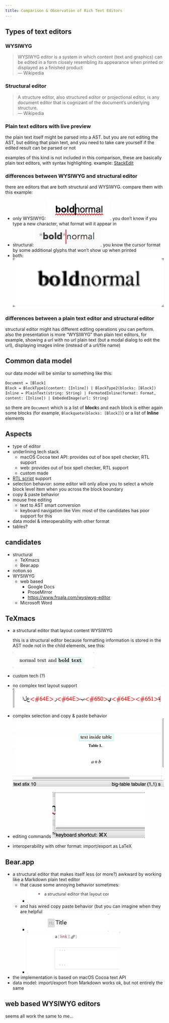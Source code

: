 ```yaml
---
title: Comparison & Observation of Rich Text Editors
---
```


## Types of text editors
### WYSIWYG
> WYSIWYG editor is a system in which content (text and graphics) can be edited in a form closely resembling its appearance when printed or displayed as a finished product  
> — Wikipedia  
### Structural editor
> A structure editor, also structured editor or projectional editor, is any document editor that is cognizant of the document’s underlying structure.  
> — Wikipedia  
>   
### Plain text editors with live preview
the plain text itself might be parsed into a AST. but you are not editing the AST, but editing that plain text, and you need to take care yourself if the edited result can be parsed or not

examples of this kind is not included in this comparison, these are basically plain text editors, with syntax highlighting. example:  [StackEdit](https://stackedit.io/) 

### differences between WYSIWYG and structural editor
there are editors that are both structural and WYSIWYG. compare them with this example:

* only WYSIWYG: ![](03/Screen%20Shot%202018-05-21%20at%2012.16.49%201.png). you don’t know if you type  a new character, what format will it appear in
* structural: ![](03/Screen%20Shot%202018-05-21%20at%2012.17.18%201.png). you know the cursor format by some additional glyphs that won’t show up when printed
* both: ![](03/May-21-2018%2012-20-02.gif)
### differences between a plain text editor and structural editor

structural editor might has different editing operations you can perform. also the presentation is more “WYSIWYG” than plain text editors, for example, showing a url with no url plain text (but a modal dialog to edit the url), displaying images inline (instead of a url/file name)
## Common data model
our data model will be similar to something like this:
```
Document = [Block]
Block = BlockType1(content: [Inline]) | BlockType2(blocks: [Block])
Inline = PlainText(string: String) | FormatedInline(format: Format, content: [Inline]) | EmbededImage(url: String)
```
so there are `Document` which is a list of **block**s and each block is either again some blocks (for example, `Blockquote(blocks: [Block])`) or a list of **Inline** elements

## Aspects
* type of editor
* underlining tech stack
	* macOS Cocoa text API: provides out of box spell checker, RTL support
	* web: provides out of box spell checker, RTL support
	* custom made
* [RTL script](https://en.wikipedia.org/wiki/Right-to-left) support
* selection behavior: some editor will only allow you to select a whole block level item when you across the block boundary
* copy & paste behavior
* mouse free editing
	* text to AST smart conversion
	* keyboard navigation like Vim: most of the candidates has poor support for this
* data model & interoperability with other format 
* tables?

## candidates
* structural
	* TeXmacs
	* Bear.app
* notion.so
* WYSIWYG
	* web based
		* Google Docs
		* ProseMirror
		* https://www.froala.com/wysiwyg-editor
	* Microsoft Word


## TeXmacs
* a structural editor that layout content WYSIWYG

    this is a structural editor because formatting information is stored in the AST node not in the child elements, see this:
   
    ![](03/May-21-2018%2012-47-23.gif)
* custom tech (?)
* no complex text layout support ![](03/Screen%20Shot%202018-05-21%20at%2012.51.04.png)
* complex selection and copy & paste behavior ![](03/May-21-2018%2012-35-35.gif)
* editing commands ![](03/May-21-2018%2013-22-42.gif)
* interoperability with other format: import/export as LaTeX

## Bear.app
* a structural editor that makes itself less (or more?) awkward by working like a Markdown plain text editor
	* that cause some annoying behavior sometimes:
		* ![](03/May-21-2018%2013-06-05.gif)
	* and has wired copy paste behavior (but you can imagine when they are helpful
		* ![](03/May-21-2018%2013-10-58.gif)
		* ![](03/May-21-2018%2013-12-36.gif)
* the implementation is based on macOS Cocoa text API
* data model: import/export from Markdown works ok, but not entirely the same
## web based WYSIWYG editors
seems all work the same to me…
